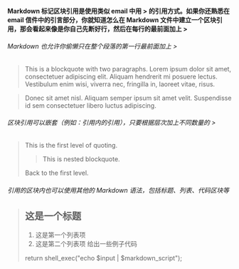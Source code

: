 #### Markdown 标记区块引用是使用类似 email 中用 > 的引用方式。如果你还熟悉在 email 信件中的引言部分，你就知道怎么在 Markdown 文件中建立一个区块引用，那会看起来像是你自己先断好行，然后在每行的最前面加上 >


###### Markdown 也允许你偷懒只在整个段落的第一行最前面加上 >
> This is a blockquote with two paragraphs. Lorem ipsum dolor sit amet,
consectetuer adipiscing elit. Aliquam hendrerit mi posuere lectus.
Vestibulum enim wisi, viverra nec, fringilla in, laoreet vitae, risus.

> Donec sit amet nisl. Aliquam semper ipsum sit amet velit. Suspendisse
id sem consectetuer libero luctus adipiscing.

###### 区块引用可以嵌套（例如：引用内的引用），只要根据层次加上不同数量的 > 
> This is the first level of quoting.
>
> > This is nested blockquote.
>
> Back to the first level.

###### 引用的区块内也可以使用其他的 Markdown 语法，包括标题、列表、代码区块等
> ## 这是一个标题
>
> 1. 这是第一个列表项
> 2. 这是第二个列表项
> 给出一些例子代码
>
> return shell_exec("echo $input | $markdown_script");